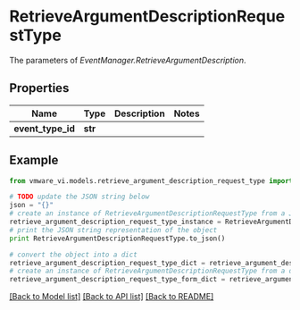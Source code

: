 # RetrieveArgumentDescriptionRequestType

The parameters of *EventManager.RetrieveArgumentDescription*. 

## Properties
Name | Type | Description | Notes
------------ | ------------- | ------------- | -------------
**event_type_id** | **str** |  | 

## Example

```python
from vmware_vi.models.retrieve_argument_description_request_type import RetrieveArgumentDescriptionRequestType

# TODO update the JSON string below
json = "{}"
# create an instance of RetrieveArgumentDescriptionRequestType from a JSON string
retrieve_argument_description_request_type_instance = RetrieveArgumentDescriptionRequestType.from_json(json)
# print the JSON string representation of the object
print RetrieveArgumentDescriptionRequestType.to_json()

# convert the object into a dict
retrieve_argument_description_request_type_dict = retrieve_argument_description_request_type_instance.to_dict()
# create an instance of RetrieveArgumentDescriptionRequestType from a dict
retrieve_argument_description_request_type_form_dict = retrieve_argument_description_request_type.from_dict(retrieve_argument_description_request_type_dict)
```
[[Back to Model list]](../README.md#documentation-for-models) [[Back to API list]](../README.md#documentation-for-api-endpoints) [[Back to README]](../README.md)


